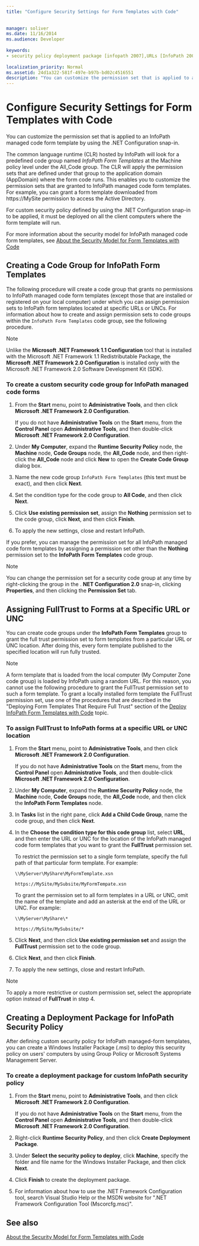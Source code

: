 ```yaml
---
title: "Configure Security Settings for Form Templates with Code"
 
 
manager: soliver
ms.date: 11/16/2014
ms.audience: Developer
 
keywords:
- security policy deployment package [infopath 2007],URLs [InfoPath 2007], assigning FullTrust,code access security [InfoPath 2007],UNCs [InfoPath 2007], assigning FullTrust,CAS [InfoPath 2007],security [InfoPath 2007], configuring,code groups [InfoPath 2007],FullTrust [InfoPath 2007], assigning to UNCs,FullTrust [InfoPath 2007], assigning to URLs
 
localization_priority: Normal
ms.assetid: 24d1a322-581f-497e-b97b-bd02c4516551
description: "You can customize the permission set that is applied to an InfoPath managed code form template by using the .NET Configuration snap-in."
---
```


# Configure Security Settings for Form Templates with Code

You can customize the permission set that is applied to an InfoPath managed code form template by using the .NET Configuration snap-in.
  
The common language runtime (CLR) hosted by InfoPath will look for a predefined code group named  *InfoPath Form Templates*  at the Machine policy level under the All_Code group. The CLR will apply the permission sets that are defined under that group to the application domain (AppDomain) where the form code runs. This enables you to customize the permission sets that are granted to InfoPath managed code form templates. For example, you can grant a form template downloaded from https://MySite permission to access the Active Directory. 
  
For custom security policy defined by using the .NET Configuration snap-in to be applied, it must be deployed on all the client computers where the form template will run.
  
For more information about the security model for InfoPath managed code form templates, see [About the Security Model for Form Templates with Code](about-the-security-model-for-form-templates-with-code.md)
  
## Creating a Code Group for InfoPath Form Templates

The following procedure will create a code group that grants no permissions to InfoPath managed code form templates (except those that are installed or registered on your local computer) under which you can assign permission sets to InfoPath form templates located at specific URLs or UNCs. For information about how to create and assign permission sets to code groups within the  `InfoPath Form Templates` code group, see the following procedure. 
  
> [!NOTE]
> Unlike the **Microsoft .NET Framework 1.1 Configuration** tool that is installed with the Microsoft .NET Framework 1.1 Redistributable Package, the **Microsoft .NET Framework 2.0 Configuration** is installed only with the Microsoft .NET Framework 2.0 Software Development Kit (SDK). 
  
### To create a custom security code group for InfoPath managed code forms

1. From the **Start** menu, point to **Administrative Tools**, and then click **Microsoft .NET Framework 2.0 Configuration**.
    
    If you do not have **Administrative Tools** on the **Start** menu, from the **Control Panel** open **Administrative Tools**, and then double-click **Microsoft .NET Framework 2.0 Configuration**.
    
2. Under **My Computer**, expand the **Runtime Security Policy** node, the **Machine** node, **Code Groups** node, the **All_Code** node, and then right-click the **All_Code** node and click **New** to open the **Create Code Group** dialog box. 
    
3. Name the new code group  `InfoPath Form Templates` (this text must be exact), and then click **Next**.
    
4. Set the condition type for the code group to **All Code**, and then click **Next**.
    
5. Click **Use existing permission set**, assign the **Nothing** permission set to the code group, click **Next**, and then click **Finish**.
    
6. To apply the new settings, close and restart InfoPath.
    
If you prefer, you can manage the permission set for all InfoPath managed code form templates by assigning a permission set other than the **Nothing** permission set to the **InfoPath Form Templates** code group. 
> [!NOTE]
> You can change the permission set for a security code group at any time by right-clicking the group in the . **NET Configuration 2.0** snap-in, clicking **Properties**, and then clicking the **Permission Set** tab. 
  
## Assigning FullTrust to Forms at a Specific URL or UNC

You can create code groups under the **InfoPath Form Templates** group to grant the full trust permission set to form templates from a particular URL or UNC location. After doing this, every form template published to the specified location will run fully trusted. 
  
> [!NOTE]
> A form template that is loaded from the local computer (My Computer Zone code group) is loaded by InfoPath using a random URL. For this reason, you cannot use the following procedure to grant the FullTrust permission set to such a form template. To grant a locally installed form template the FullTrust permission set, use one of the procedures that are described in the "Deploying Form Templates That Require Full Trust" section of the [Deploy InfoPath Form Templates with Code](how-to-deploy-infopath-form-templates-with-code.md) topic. 
  
### To assign FullTrust to InfoPath forms at a specific URL or UNC location

1. From the **Start** menu, point to **Administrative Tools**, and then click **Microsoft .NET Framework 2.0 Configuration**.
    
    If you do not have **Administrative Tools** on the **Start** menu, from the **Control Panel** open **Administrative Tools**, and then double-click **Microsoft .NET Framework 2.0 Configuration**.
    
2. Under **My Computer**, expand the **Runtime Security Policy** node, the **Machine** node, **Code Groups** node, the **All_Code** node, and then click the **InfoPath Form Templates** node. 
    
3. In **Tasks** list in the right pane, click **Add a Child Code Group**, name the code group, and then click **Next**.
    
4. In the **Choose the condition type for this code group** list, select **URL**, and then enter the URL or UNC for the location of the InfoPath managed code form templates that you want to grant the **FullTrust** permission set. 
    
    To restrict the permission set to a single form template, specify the full path of that particular form template. For example:
    
     `\\MyServer\MyShare\MyFormTemplate.xsn`
    
     `https://MySite/MySubsite/MyFormTempate.xsn`
    
    To grant the permission set to all form templates in a URL or UNC, omit the name of the template and add an asterisk at the end of the URL or UNC. For example:
    
     `\\MyServer\MyShare\*`
    
     `https://MySite/MySubsite/*`
    
5. Click **Next**, and then click **Use existing permission set** and assign the **FullTrust** permission set to the code group. 
    
6. Click **Next**, and then click **Finish**.
    
7. To apply the new settings, close and restart InfoPath.
    
> [!NOTE]
> To apply a more restrictive or custom permission set, select the appropriate option instead of **FullTrust** in step 4. 
  
## Creating a Deployment Package for InfoPath Security Policy

After defining custom security policy for InfoPath managed-form templates, you can create a Windows Installer Package (.msi) to deploy this security policy on users' computers by using Group Policy or Microsoft Systems Management Server.
  
### To create a deployment package for custom InfoPath security policy

1. From the **Start** menu, point to **Administrative Tools**, and then click **Microsoft .NET Framework 2.0 Configuration**.
    
    If you do not have **Administrative Tools** on the **Start** menu, from the **Control Panel** open **Administrative Tools**, and then double-click **Microsoft .NET Framework 2.0 Configuration**.
    
2. Right-click **Runtime Security Policy**, and then click **Create Deployment Package**.
    
3. Under **Select the security policy to deploy**, click **Machine**, specify the folder and file name for the Windows Installer Package, and then click **Next**.
    
4. Click **Finish** to create the deployment package. 
    
5. For information about how to use the .NET Framework Configuration tool, search Visual Studio Help or the MSDN website for ".NET Framework Configuration Tool (Mscorcfg.msc)".
    
## See also



[About the Security Model for Form Templates with Code](about-the-security-model-for-form-templates-with-code.md)

